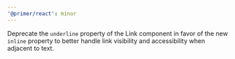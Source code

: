 ```yaml
---
'@primer/react': minor
---
```


Deprecate the `underline` property of the Link component in favor of the new `inline` property to better handle link visibility and accessibility when adjacent to text.
